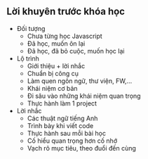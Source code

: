 ## Lời khuyên trước khóa học
- Đối tượng
    - Chưa từng học Javascript
    - Đã học, muốn ôn lại
    - Đã học, đã bỏ cuộc, muốn học lại
- Lộ trình
    - Giới thiệu + lời nhắc
    - Chuẩn bị công cụ
    - Làm quen ngôn ngữ, thư viện, FW,...
    - Khái niệm cơ bản
    - Đi sâu vào những khái niệm quan trọng
    - Thực hành làm 1 project
- Lời nhắc
    - Các thuật ngữ tiếng Anh
    - Trình bày khi viết code
    - Thực hành sau mỗi bài học
    - Cố hiểu quan trọng hơn cố nhớ
    - Vạch rõ mục tiêu, theo đuổi đến cùng